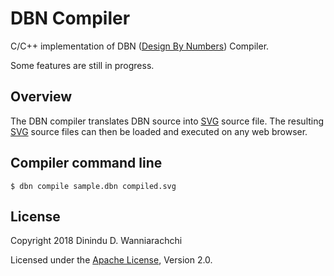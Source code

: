 # DBN Compiler

C/C++ implementation of DBN ([Design By Numbers](http://dbn.media.mit.edu/)) Compiler.

Some features are still in progress.

## Overview
The DBN compiler translates DBN source into [SVG](https://en.wikipedia.org/wiki/Scalable_Vector_Graphics) source file. The resulting [SVG](https://en.wikipedia.org/wiki/Scalable_Vector_Graphics) source files can then be loaded and executed on any web browser.

## Compiler command line
`$ dbn compile sample.dbn compiled.svg`

## License

Copyright 2018 Dinindu D. Wanniarachchi

Licensed under the [Apache License](http://www.apache.org/licenses/LICENSE-2.0), Version 2.0.
